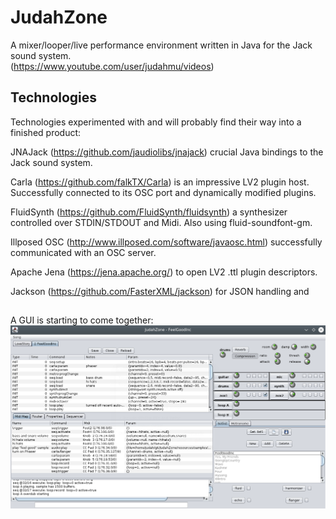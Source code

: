 # JudahZone

A mixer/looper/live performance environment written in Java for the Jack sound system.  
(https://www.youtube.com/user/judahmu/videos)

## Technologies

Technologies experimented with and will probably find their way into a finished product:

JNAJack (https://github.com/jaudiolibs/jnajack) crucial Java bindings to the Jack sound system. 

Carla (https://github.com/falkTX/Carla) is an impressive LV2 plugin host.  Successfully connected to its OSC port and dynamically modified plugins.

FluidSynth (https://github.com/FluidSynth/fluidsynth) a synthesizer controlled over STDIN/STDOUT and Midi.
Also using fluid-soundfont-gm.

Illposed OSC (http://www.illposed.com/software/javaosc.html) successfully communicated with an OSC server.

Apache Jena (https://jena.apache.org/) to open LV2 .ttl plugin descriptors.

Jackson (https://github.com/FasterXML/jackson) for JSON handling and





##   

A GUI is starting to come together:
![JudahZone logo](/resources/JudahZone.png)
 
